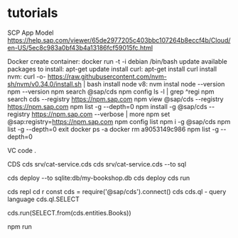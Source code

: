 # tutorials
SCP App Model https://help.sap.com/viewer/65de2977205c403bbc107264b8eccf4b/Cloud/en-US/5ec8c983a0bf43b4a13186fcf59015fc.html

Docker
create container: docker run -t -i debian /bin/bash
update available packages to install: apt-get update
install curl: apt-get install curl
install nvm: curl -o- https://raw.githubusercontent.com/nvm-sh/nvm/v0.34.0/install.sh | bash
install node v8: nvm instal
node --version
npm --version
npm search @sap/cds
npm config ls -l | grep ^regi
npm search cds --registry https://npm.sap.com
npm view @sap/cds --registry https://npm.sap.com
npm list -g --depth=0
npm install -g @sap/cds --registry https://npm.sap.com --verbose | more
npm set @sap:registry=https://npm.sap.com
npm config list
npm i -g @sap/cds
npm list -g --depth=0
exit
docker ps -a
docker rm a9053149c986
npm list -g --depth=0

VC
code .

CDS
cds srv/cat-service.cds
cds srv/cat-service.cds --to sql

cds deploy --to sqlite:db/my-bookshop.db
cds deploy
cds run

cds repl
cd r
const cds = require('@sap/cds').connect()
cds
cds.ql - query language
cds.ql.SELECT

cds.run(SELECT.from(cds.entities.Books))

npm run
